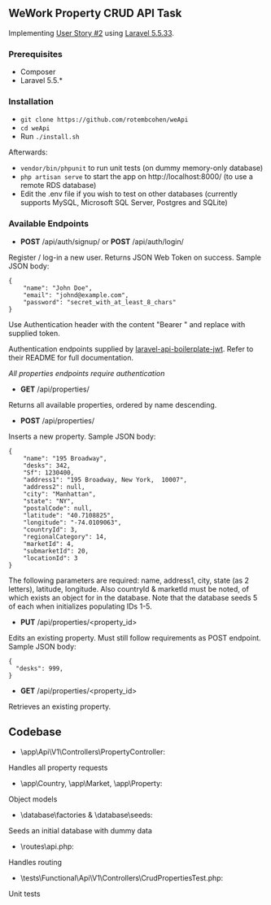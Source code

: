 ## WeWork Property CRUD API Task ##

Implementing [User Story #2](https://github.com/WeConnect/physical-systems-api-test/blob/master/docs/stories.md) using [Laravel 5.5.33](https://laravel.com/).

### Prerequisites ###
* Composer
* Laravel 5.5.*

### Installation ###

* `git clone https://github.com/rotembcohen/weApi`
* `cd weApi`
* Run `./install.sh`

Afterwards:
* `vendor/bin/phpunit` to run unit tests (on dummy memory-only database)
* `php artisan serve` to start the app on http://localhost:8000/ (to use a remote RDS database)
* Edit the .env file if you wish to test on other databases (currently supports MySQL, Microsoft SQL Server, Postgres and SQLite)

### Available Endpoints ###

* **POST** /api/auth/signup/ or **POST** /api/auth/login/

Register / log-in a new user. Returns JSON Web Token on success. Sample JSON body:
```
{
    "name": "John Doe",
    "email": "johnd@example.com",
    "password": "secret_with_at_least_8_chars"
}
```

Use Authentication header with the content "Bearer <JWT>" and replace <JWT> with supplied token.

Authentication endpoints supplied by [laravel-api-boilerplate-jwt](https://github.com/francescomalatesta/laravel-api-boilerplate-jwt). Refer to their README for full documentation.

*All properties endpoints require authentication*

* **GET** /api/properties/

Returns all available properties, ordered by name descending.

* **POST** /api/properties/

Inserts a new property. Sample JSON body:
```
{
    "name": "195 Broadway",
    "desks": 342,
    "Sf": 1230400,
    "address1": "195 Broadway, New York,  10007",
    "address2": null,
    "city": "Manhattan",
    "state": "NY",
    "postalCode": null,
    "latitude": "40.7108825",
    "longitude": "-74.0109063",
    "countryId": 3,
    "regionalCategory": 14,
    "marketId": 4,
    "submarketId": 20,
    "locationId": 3
}
```

The following parameters are required:
name, address1, city, state (as 2 letters), latitude, longitude.
Also countryId & marketId must be noted, of which exists an object for in the database.
Note that the database seeds 5 of each when initializes populating IDs 1-5.

* **PUT** /api/properties/<property_id>

Edits an existing property. Must still follow requirements as POST endpoint. Sample JSON body:
```
{
  "desks": 999,
}
```

* **GET** /api/properties/<property_id>

Retrieves an existing property.

## Codebase ##

* \app\Api\V1\Controllers\PropertyController:

Handles all property requests

* \app\Country, \app\Market, \app\Property:

Object models

* \database\factories & \database\seeds:

Seeds an initial database with dummy data

* \routes\api.php:

Handles routing

* \tests\Functional\Api\V1\Controllers\CrudPropertiesTest.php:

Unit tests